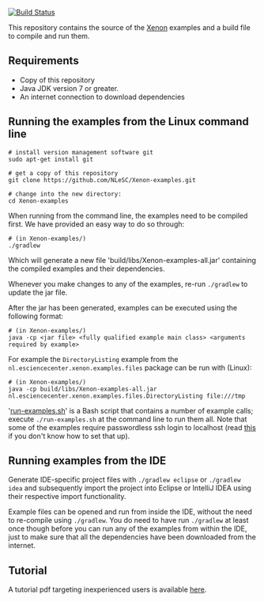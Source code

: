 [![Build Status](https://travis-ci.org/NLeSC/Xenon-examples.svg)](https://travis-ci.org/NLeSC/Xenon-examples)

This repository contains the source of the [Xenon](https://nlesc.github.io/Xenon) examples
and a build file to compile and run them.

Requirements
------------

* Copy of this repository
* Java JDK version 7 or greater.
* An internet connection to download dependencies



Running the examples from the Linux command line
------------------------------------------------

```
# install version management software git
sudo apt-get install git

# get a copy of this repository
git clone https://github.com/NLeSC/Xenon-examples.git

# change into the new directory:
cd Xenon-examples
```

When running from the command line, the examples need to be compiled first. We have provided an easy way to do so through:
```
# (in Xenon-examples/)
./gradlew
```

Which will generate a new file 'build/libs/Xenon-examples-all.jar' containing the compiled examples and their dependencies.

Whenever you make changes to any of the examples, re-run `./gradlew` to update the jar file.

After the jar has been generated, examples can be executed using the following format:
```
# (in Xenon-examples/)
java -cp <jar file> <fully qualified example main class> <arguments required by example>
```

For example the `DirectoryListing` example from the `nl.esciencecenter.xenon.examples.files` package can be run with (Linux):
```
# (in Xenon-examples/)
java -cp build/libs/Xenon-examples-all.jar nl.esciencecenter.xenon.examples.files.DirectoryListing file:///tmp
```

'[run-examples.sh](https://github.com/NLeSC/Xenon-examples/blob/master/run-examples.sh)' is a Bash script that contains a number of example calls; execute `./run-examples.sh` at the command line to run them all. Note that some of the examples require passwordless ssh login to localhost (read [this](doc/passwordless-ssh-to-localhost.md) if you don't know how to set that up).

Running examples from the IDE
-----------------------------

Generate IDE-specific project files with `./gradlew eclipse` or `./gradlew idea` and subsequently import the project into Eclipse or IntelliJ IDEA using their respective import functionality.

Example files can be opened and run from inside the IDE, without the need to re-compile using `./gradlew`. You do need to have run ``./gradlew`` at least once though before you can run any of the examples from within the IDE, just to make sure that all the dependencies have been downloaded from the internet.


Tutorial 
--------

A tutorial pdf targeting inexperienced users is available [here](https://github.com/NLeSC/Xenon-examples/raw/master/doc/tutorial/xenon-tutorial.pdf).
